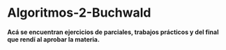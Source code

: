 # Algoritmos-2-Buchwald
**Acá se encuentran ejercicios de parciales, trabajos prácticos y del final que rendí al aprobar la materia.**
